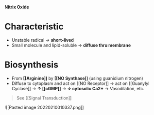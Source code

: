 **Nitrix Oxide**

# Characteristic
- Unstable radical → **short-lived**
- Small molecule and lipid-soluble → **diffuse thru membrane**

# Biosynthesis
- From **[[Arginine]]** by **[[NO Synthase]]** (using guanidium nitrogen)
- Diffuse to cytoplasm and act on [[NO Receptor]] -> act on [[Guanylyl Cyclase]] -> **↑ [[cGMP]]** -> **↓ cytosolic Ca2+** -> Vasodilation, etc.
> See [[Signal Transduction]]

![[Pasted image 20220210010337.png]]
